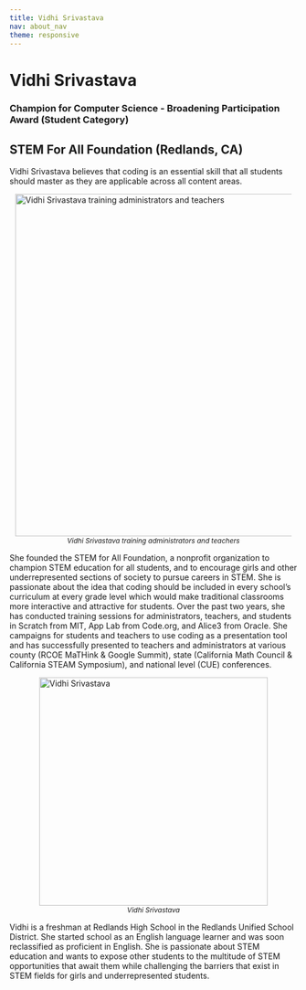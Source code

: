 ```yaml
---
title: Vidhi Srivastava
nav: about_nav
theme: responsive
---
```


<a id="top"></a>

# Vidhi Srivastava

### Champion for Computer Science - Broadening Participation Award (Student Category)

## STEM For All Foundation (Redlands, CA)

Vidhi Srivastava believes that coding is an essential skill that all students should master as they are applicable across all content areas. 

<figure style="margin:10px">
  <img src="/images/awards/vidhi_srivastava_teachers.jpg" style="display:block;margin:0 auto" width=600 alt="Vidhi Srivastava training administrators and teachers" />
  <figcaption style="text-align:center;font-style:italic;font-size:12px">
    Vidhi Srivastava training administrators and teachers
  </figcaption>
</figure>

She founded the STEM for All Foundation, a nonprofit organization to champion STEM education for all students, and to encourage girls and other underrepresented sections of society to pursue careers in STEM. She is passionate about the idea that coding should be included in every school’s curriculum at every grade level which would make traditional classrooms more interactive and attractive for students. Over the past two years, she has conducted training sessions for administrators, teachers, and students in Scratch from MIT, App Lab from Code.org, and Alice3 from Oracle. She campaigns for students and teachers to use coding as a presentation tool and has successfully presented to teachers and administrators at various county (RCOE MaTHink & Google Summit), state (California Math Council & California STEAM Symposium), and national level (CUE) conferences.

<figure style="margin:10px">
  <img src="/images/awards/vidhi_srivastava.jpg" style="display:block;margin:0 auto" width=400 alt="Vidhi Srivastava" />
  <figcaption style="text-align:center;font-style:italic;font-size:12px">Vidhi Srivastava</figcaption>
</figure>

Vidhi is a freshman at Redlands High School in the Redlands Unified School District. She started school as an English language learner and was soon reclassified as proficient in English. She is passionate about STEM education and wants to expose other students to the multitude of STEM opportunities that await them while challenging the barriers that exist in STEM fields for girls and underrepresented students.